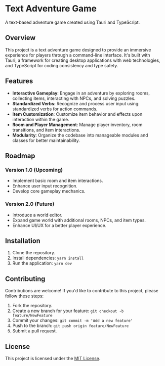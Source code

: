 # Text Adventure Game

A text-based adventure game created using Tauri and TypeScript.

## Overview

This project is a text adventure game designed to provide an immersive experience for players through a command-line interface. It's built with Tauri, a framework for creating desktop applications with web technologies, and TypeScript for coding consistency and type safety.

## Features

- **Interactive Gameplay**: Engage in an adventure by exploring rooms, collecting items, interacting with NPCs, and solving puzzles.
- **Standardized Verbs**: Recognize and process user input using standardized verbs for action commands.
- **Item Customization**: Customize item behavior and effects upon interaction within the game.
- **Room and Player Management**: Manage player inventory, room transitions, and item interactions.
- **Modularity**: Organize the codebase into manageable modules and classes for better maintainability.

## Roadmap

### Version 1.0 (Upcoming)
- Implement basic room and item interactions.
- Enhance user input recognition.
- Develop core gameplay mechanics.

### Version 2.0 (Future)
- Introduce a world editor.
- Expand game world with additional rooms, NPCs, and item types.
- Enhance UI/UX for a better player experience.

## Installation

1. Clone the repository.
2. Install dependencies: `yarn install`
3. Run the application: `yarn dev`

## Contributing

Contributions are welcome! If you'd like to contribute to this project, please follow these steps:
1. Fork the repository.
2. Create a new branch for your feature: `git checkout -b feature/NewFeature`
3. Commit your changes: `git commit -m 'Add a new feature'`
4. Push to the branch: `git push origin feature/NewFeature`
5. Submit a pull request.

## License

This project is licensed under the [MIT License](LICENSE).
